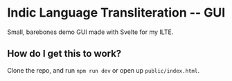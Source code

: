 # Indic Language Transliteration -- GUI

Small, barebones demo GUI made with Svelte for my ILTE.

## How do I get this to work?
Clone the repo, and run `npm run dev` or open up `public/index.html`.
